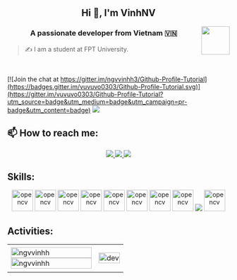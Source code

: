 <h2 align="center">Hi 👋, I'm VinhNV</h2>
<img align="right" width="64" src="https://img.icons8.com/?size=100&id=i2llp4qsMKom&format=png&color=000000" />
<p align="center">
  <h3 align="center">A passionate developer from Vietnam 🇻🇳 </h3>
</p>

> ✍ I am a student at FPT University.

<br />

[![Join the chat at https://gitter.im/ngvvinhh3/Github-Profile-Tutorial](https://badges.gitter.im/vuvuvo0303/Github-Profile-Tutorial.svg)](https://gitter.im/vuvuvo0303/Github-Profile-Tutorial?utm_source=badge&utm_medium=badge&utm_campaign=pr-badge&utm_content=badge)
![](https://komarev.com/ghpvc/?username=ngvvinhh&style=flat-square)

## 📫 How to reach me:

<p align="center">

  <a href="https://www.facebook.com/vinh2003" alt="Facebook">
    <img src="https://img.icons8.com/fluent/48/000000/facebook-new.png" target="_blank" />
  </a> 
  <a href="[https://github.com/ngvvinhh" alt="Github">
    <img src="https://img.icons8.com/fluent/48/000000/github.png"/>
  </a> 

  <a href="mailto:ngvvinh1813@gmail.com" alt="Email">
    <img src="https://img.icons8.com/fluent/48/000000/mailing.png"/>
  </a>
</p>

## Skills:
<p align="center">
  <img src="https://img.icons8.com/?size=100&id=N3G7bBnphi53&format=png&color=000000" alt="opencv" width="48" height="48"/> 
  <img src="https://img.icons8.com/?size=100&id=9nLaR5KFGjN0&format=png&color=000000" alt="opencv" width="48" height="48"/>
  <img src="https://img.icons8.com/?size=100&id=Nkym0Ujb8VGI&format=png&color=000000" alt="opencv" width="48" height="48"/>
  <img src="https://img.icons8.com/?size=100&id=3BTBsJs5myRy&format=png&color=000000" alt="opencv" width="48" height="48"/>
  <img src="https://img.icons8.com/?size=100&id=20909&format=png&color=000000" alt="opencv" width="48" height="48"/>
  <img src="https://img.icons8.com/?size=100&id=HcQEdKCkXUs3&format=png&color=000000" alt="opencv" width="48" height="48"/>
  <img src="https://img.icons8.com/?size=100&id=Pd2x9GWu9ovX&format=png&color=000000" alt="opencv" width="48" height="48"/>
  <img src="https://img.icons8.com/?size=100&id=AZOZNnY73haj&format=png&color=000000" alt="opencv" width="48" height="48"/>
  <img src="https://img.icons8.com/color/48/000000/visual-studio-code-2019.png"/>

  
  <img src="https://img.icons8.com/?size=100&id=oROcPah5ues6&format=png&color=000000" alt="opencv" width="48" height="48"/>
</p>

## Activities:

<table style="width:100%;">
  <tr>
    <td>
      <img src="https://github-readme-stats.vercel.app/api/top-langs/?username=ngvvinhh&bg_color=FFFFFF00&text_color=179fa3&layout=compact&hide=CSS&langs_count=10&custom_title=Top%20my%20language" alt="ngvvinhh" width="100%"/>
      <img src="https://github-readme-stats.vercel.app/api?username=ngvvinhh&bg_color=FFFFFF00&text_color=179fa3&show_icons=true&count_private=true&include_all_commits=true&custom_title=Works%20on%20Github" alt="ngvvinhh" width="100%"/>
    </td>
    <td>
      <p align="center">
<img src="https://cdn.dribbble.com/users/1059583/screenshots/4171367/coding-freak.gif" alt="dev" width="100%"/>
      </p>
    </td>
  </tr>
</table>
